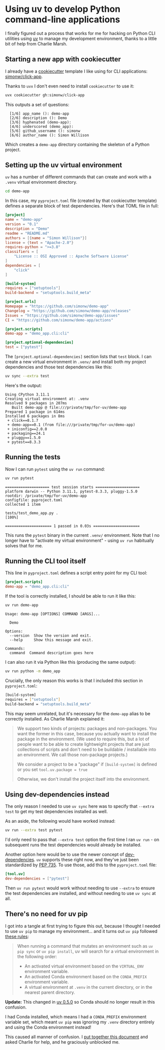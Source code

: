 # Using uv to develop Python command-line applications

I finally figured out a process that works for me for hacking on Python CLI utilities using [uv](https://docs.astral.sh/uv/) to manage my development environment, thanks to a little bit of help from Charlie Marsh.

## Starting a new app with cookiecutter

I already have a [cookiecutter](https://cookiecutter.readthedocs.io/) template I like using for CLI applications: [simonw/click-app](https://github.com/simonw/click-app).

Thanks to `uvx` I don't even need to install `cookiecutter` to use it:

```bash
uvx cookiecutter gh:simonw/click-app
```
This outputs a set of questions:
```
  [1/6] app_name (): demo-app
  [2/6] description (): Demo
  [3/6] hyphenated (demo-app): 
  [4/6] underscored (demo_app): 
  [5/6] github_username (): simonw
  [6/6] author_name (): Simon Willison
```
Which creates a `demo-app` directory containing the skeleton of a Python project.

## Setting up the uv virtual environment

`uv` has a number of different commands that can create and work with a `.venv` virtual environment directory.

```bash
cd demo-app
```
In this case, my `pyproject.toml` file (created by that cookiecutter template) defines a separate block of test dependencies. Here's that TOML file in full:

```toml
[project]
name = "demo-app"
version = "0.1"
description = "Demo"
readme = "README.md"
authors = [{name = "Simon Willison"}]
license = {text = "Apache-2.0"}
requires-python = ">=3.8"
classifiers = [
    "License :: OSI Approved :: Apache Software License"
]
dependencies = [
    "click"
]

[build-system]
requires = ["setuptools"]
build-backend = "setuptools.build_meta"

[project.urls]
Homepage = "https://github.com/simonw/demo-app"
Changelog = "https://github.com/simonw/demo-app/releases"
Issues = "https://github.com/simonw/demo-app/issues"
CI = "https://github.com/simonw/demo-app/actions"

[project.scripts]
demo-app = "demo_app.cli:cli"

[project.optional-dependencies]
test = ["pytest"]
```
The `[project.optional-dependencies]` section lists that `test` block. I can create a new virtual environment in `.venv/` and install both my project dependencies and those test dependencies like this:
```bash
uv sync --extra test
```
Here's the output:
```
Using CPython 3.11.1
Creating virtual environment at: .venv
Resolved 9 packages in 207ms
   Built demo-app @ file:///private/tmp/for-uv/demo-app
Prepared 1 package in 614ms
Installed 6 packages in 8ms
 + click==8.1.7
 + demo-app==0.1 (from file:///private/tmp/for-uv/demo-app)
 + iniconfig==2.0.0
 + packaging==24.1
 + pluggy==1.5.0
 + pytest==8.3.3
```

## Running the tests

Now I can run `pytest` using the `uv run` command:
```bash
uv run pytest
```
```
==================== test session starts ====================
platform darwin -- Python 3.11.1, pytest-8.3.3, pluggy-1.5.0
rootdir: /private/tmp/for-uv/demo-app
configfile: pyproject.toml
collected 1 item                                                                                          

tests/test_demo_app.py .                                                                            [100%]

===================== 1 passed in 0.03s =====================
```
This runs the `pytest` binary in the current `.venv/` environment. Note that I no longer have to "activate my virtual environment" - using `uv run` habitually solves that for me.

## Running the CLI tool itself

This line in `pyproject.toml` defines a script entry point for my CLI tool:
```toml
[project.scripts]
demo-app = "demo_app.cli:cli"
```
If the tool is correctly installed, I should be able to run it like this:
```bash
uv run demo-app
```
```
Usage: demo-app [OPTIONS] COMMAND [ARGS]...

  Demo

Options:
  --version  Show the version and exit.
  --help     Show this message and exit.

Commands:
  command  Command description goes here
```
I can also run it via Python like this (producing the same output):
```bash
uv run python -m demo_app
```

Crucially, the only reason this works is that I included _this_ section in `pyproject.toml`:

```bash
[build-system]
requires = ["setuptools"]
build-backend = "setuptools.build_meta"
```
This may seem unrelated, but it's necessary for the `demo-app` alias to be correctly installed. As Charlie Marsh explained it:

> We support two kinds of projects: packages and non-packages. You want the former in this case, because you actually want to install the package in the environment. (We used to require this, but a lot of people want to be able to create lightweight projects that are just collections of scripts and don't need to be buildable / installable into an environment. We call those non-package projects.)
>
> We consider a project to be a "package" if `[build-system]` is defined or you set `tool.uv.package = true`
>
> Otherwise, we don't install the project itself into the environment.

## Using dev-dependencies instead

The only reason I needed to use `uv sync` here was to specify that `--extra test` to get my test dependencies installed as well.

As an aside, the following would have worked instead:

```bash
uv run --extra test pytest
```
I'd only need to pass that `--extra test` option the first time I ran `uv run` - on subsequent runs the test dependencies would already be installed.

Another option here would be to use the newer concept of [dev-dependencies](https://docs.astral.sh/uv/concepts/dependencies/#development-dependencies). `uv` supports these right now, and they've just been standardized by [PEP 735](https://peps.python.org/pep-0735/). To use those, add this to the `pyproject.toml` file:

```toml
[tool.uv]
dev-dependencies = ["pytest"]
```
Then `uv run pytest` would work without needing to use `--extra` to ensure the test dependencies are installed, and without needing to use `uv sync` at all.

## There's no need for uv pip

I got into a tangle at first trying to figure this out, because I thought I needed to use `uv pip` to manage my environment... and it turns out `uv pip` followed [these rules](https://docs.astral.sh/uv/pip/environments/#discovery-of-python-environments):

> When running a command that mutates an environment such as `uv pip sync` or `uv pip install`, uv will search for a virtual environment in the following order:
>
> - An activated virtual environment based on the `VIRTUAL_ENV` environment variable.
> - An activated Conda environment based on the `CONDA_PREFIX` environment variable.
> - A virtual environment at `.venv` in the current directory, or in the nearest parent directory.

**Update:** This changed in [uv 0.5.0](https://github.com/astral-sh/uv/releases/tag/0.5.0) so Conda should no longer result in this confusion.

I had Conda installed, which means I had a `CONDA_PREFIX` environment variable set, which meant `uv pip` was ignoring my `.venv` directory entirely and using the Conda environment instead! 

This caused all manner of confusion. I [put together this document](https://gist.github.com/simonw/975dfa41e9b03bca2513a986d9aa3dcf) and asked Charlie for help, and he graciously unblocked me.

